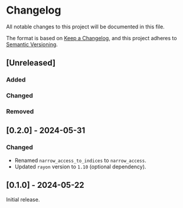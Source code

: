 # Changelog

All notable changes to this project will be documented in this file.

The format is based on [Keep a Changelog](https://keepachangelog.com/en/1.1.0/),
and this project adheres to [Semantic Versioning](https://semver.org/spec/v2.0.0.html).

## [Unreleased]

### Added

### Changed

### Removed

## [0.2.0] - 2024-05-31

### Changed

- Renamed `narrow_access_to_indices` to `narrow_access`.
- Updated `rayon` version to `1.10` (optional dependency).

## [0.1.0] - 2024-05-22

Initial release.
